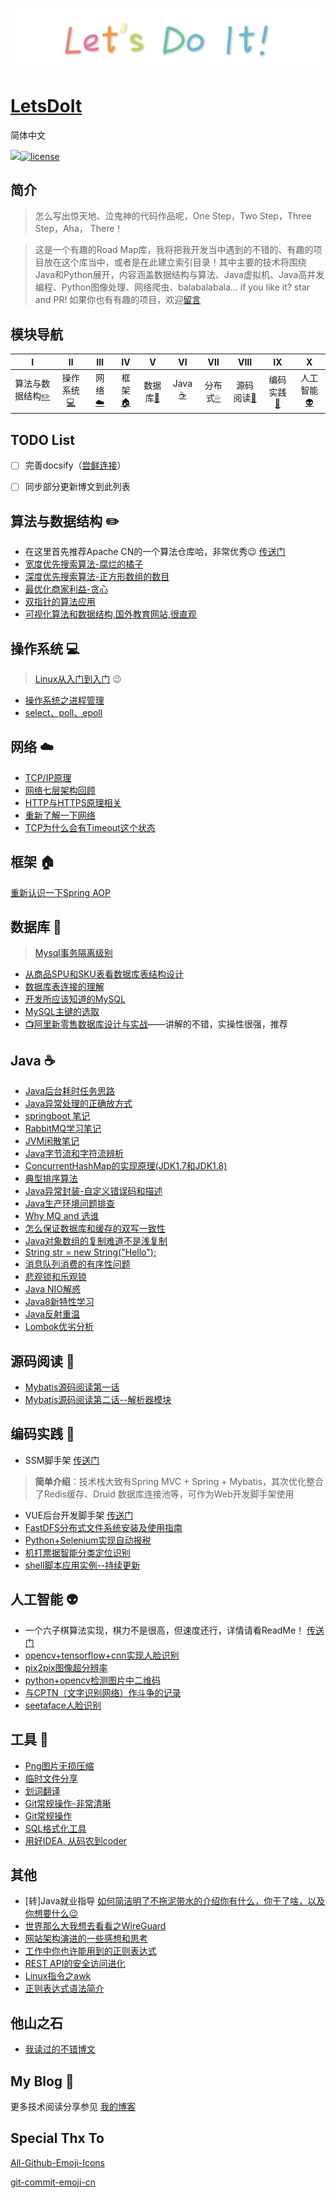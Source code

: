 [![logo](./Other/RepoLogo/logo1.jpg)](https://github.com/AUGUSTRUSH8)



<h1><a href="#">LetsDoIt</a></h1>

简体中文

[![](https://img.shields.io/badge/author-AugustRush-green.svg)](https://blog.augustrush8.com)[![license](https://img.shields.io/badge/license-GPL--3.0-red.svg)](https://github.com/java-aodeng/hope-plus/blob/master/LICENSE)

## 简介

> 怎么写出惊天地、泣鬼神的代码作品呢，One Step，Two Step，Three Step，Aha， There！

> 这是一个有趣的Road Map库，我将把我开发当中遇到的不错的、有趣的项目放在这个库当中，或者是在此建立索引目录！其中主要的技术将围绕Java和Python展开，内容涵盖数据结构与算法、Java虚拟机、Java高并发编程、Python图像处理、网络爬虫、balabalabala... if you like it? star and PR! 如果你也有有趣的项目，欢迎[留言](https://github.com/AUGUSTRUSH8/LetsDoIt/issues)



## 模块导航

| Ⅰ | Ⅱ | Ⅲ | Ⅳ | Ⅴ | Ⅵ | Ⅶ | Ⅷ | Ⅸ | Ⅹ |
| :--------: | :---------: | :---------: | :---------: | :---------: | :---------:| :---------: | :-------: | :-------:| :------:|
| 算法与数据结构[:pencil2:](#算法与数据结构-pencil2) | 操作系统[:computer:](#操作系统-computer)|网络[:cloud:](#网络-cloud) | 框架[:house:](#框架-house) |数据库[:floppy_disk:](#数据库-floppy_disk)| Java [:coffee:](#Java-coffee)| 分布式[:sweat_drops:](#分布式-sweat_drops)| 源码阅读[:hammer:](#源码阅读-hammer)| 编码实践[:speak_no_evil:](#编码实践-speak_no_evil)| 人工智能[:alien:](#人工智能-alien) |



## TODO List

- [ ] 完善docsify（[尝鲜连接](https://blog.augustrush8.com/LetsDoIt)）

- [ ] 同步部分更新博文到此列表

## 算法与数据结构 :pencil2: 

- 在这里首先推荐Apache CN的一个算法仓库哈，非常优秀:wink:  [传送门](https://github.com/apachecn/awesome-algorithm)<br>
- [宽度优先搜索算法-腐烂的橘子](https://blog.augustrush8.com/post/width-priority-algoritm.html)<br>
- [深度优先搜索算法-正方形数组的数目](https://blog.augustrush8.com/post/depth-priority-algoritm.html)
- [最优化商家利益-贪心](https://blog.augustrush8.com/post/optimize-the-customer-cost-and-tablesize.html)
- [双指针的算法应用](https://blog.augustrush8.com/post/number-equals-to-reverse-number-min-operation-times.html)
- [可视化算法和数据结构,国外教育网站,很直观](https://www.cs.usfca.edu/~galles/visualization/Algorithms.html)

## 操作系统 :computer:

> [Linux从入门到入门](https://github.com/AUGUSTRUSH8/LetsDoIt/tree/master/OperatingSystem/Linux) :wink:
- [操作系统之进程管理](http://blog.augustrush8.com/post/process-and-threads.html)
- [select、poll、epoll](https://blog.augustrush8.com/post/linux-io-and-select-poll-epoll.html)

## 网络 :cloud:
- [TCP/IP原理](https://blog.augustrush8.com/post/tcp-ip-knowledge.html)
- [网络七层架构回顾](https://blog.augustrush8.com/post/network-seven-layer-model-explain.html)
- [HTTP与HTTPS原理相关](https://blog.augustrush8.com/post/http-principle.html)
- [重新了解一下网络](https://blog.augustrush8.com/post/network-knowledge.html)
- [TCP为什么会有Timeout这个状态](https://blog.augustrush8.com/post/why-tcp-timeout-state.html)

## 框架 :house:
[重新认识一下Spring AOP](https://blog.augustrush8.com/post/spring-aop-comprehension.html)

## 数据库 :floppy_disk:

> [Mysql事务隔离级别](https://github.com/AUGUSTRUSH8/LetsDoIt/tree/master/Database/MySQL)<br>
- [从商品SPU和SKU表看数据库表结构设计](https://blog.augustrush8.com/post/database-design-and-comprehension.html)<br>
- [数据库表连接的理解](https://blog.augustrush8.com/post/mysql-join-operation-comprehension.html)
- [开发所应该知道的MySQL](https://blog.augustrush8.com/post/mysql-you-need-to-know.html)
- [MySQL主键的选取](https://blog.augustrush8.com/post/mysql-id-generate.html)
- [:tv:阿里新零售数据库设计与实战](https://coding.imooc.com/class/chapter/353.html)——讲解的不错，实操性很强，推荐


## Java :coffee:
- [Java后台耗时任务思路](https://blog.augustrush8.com/post/time-consuming-task-solution-java.html)<br>
- [Java异常处理的正确放方式](https://blog.augustrush8.com/post/united-exception-handle.html)<br>
- [springboot 笔记](https://blog.augustrush8.com/post/springboot-notes.html)<br>
- [RabbitMQ学习笔记](https://blog.augustrush8.com/post/rabbitMQ-learning-and-coding.html)<br>
- [JVM闲散笔记](https://blog.augustrush8.com/post/some-jvm-notes.html)<br>
- [Java字节流和字符流辨析](https://blog.augustrush8.com/post/java-bytestream-and-charstream.html)<br>
- [ConcurrentHashMap的实现原理(JDK1.7和JDK1.8)](https://blog.augustrush8.com/post/concurrentHashmap-read-and-comprehension.html)<br>
- [典型排序算法](https://blog.augustrush8.com/post/sort-algorithm.html)
- [Java异常封装-自定义错误码和描述](http://blog.augustrush8.com/post/java-exception-definetion-and-use.html)
- [Java生产环境问题排查](https://blog.augustrush8.com/post/java-runtime-problem-check-and-solve.html)
- [Why MQ and 选谁](https://blog.augustrush8.com/post/why-mq-and-which-to-choose.html)
- [怎么保证数据库和缓存的双写一致性](https://blog.augustrush8.com/post/mysql-and-redis-consistency.html)
- [Java对象数组的复制难道不是浅复制](https://blog.augustrush8.com/post/java-array-is-deepcopy-or-something-else.html)
- [String str = new String("Hello");](https://blog.augustrush8.com/post/jvm-memory-allocate.html)
- [消息队列消费的有序性问题](https://blog.augustrush8.com/post/rabbitmq-consume-by-order.html)
- [悲观锁和乐观锁](https://blog.augustrush8.com/post/beiguan-lock-and-leguan-lock-wink.html)
- [Java NIO解惑](https://blog.augustrush8.com/post/java-io-and-nio.html)
- [Java8新特性学习](https://huge0612.gitbooks.io/jdk8/content)
- [Java反射重温](https://github.com/AUGUSTRUSH8/LetsDoIt/blob/master/Program-lang/Java/Java反射.md)
- [Lombok优劣分析](https://github.com/AUGUSTRUSH8/LetsDoIt/blob/master/Program-lang/Java/Lombok优劣.md)

## 源码阅读 :hammer:
- [Mybatis源码阅读第一话](https://blog.augustrush8.com/post/mybatis-sourcecode-reading-1.html)<br>
- [Mybatis源码阅读第二话--解析器模块](https://blog.augustrush8.com/post/mybatis-sourcecode-reading-2.html)

## 编码实践 :speak_no_evil:

- SSM脚手架 [传送门](https://github.com/AUGUSTRUSH8/ssm-admin)<br>
> **简单介绍**：技术栈大致有Spring MVC + Spring + Mybatis，其次优化整合了Redis缓存、Druid 数据库连接池等，可作为Web开发脚手架使用

- VUE后台开发脚手架 [传送门](https://github.com/AUGUSTRUSH8/My-VUE-CLI)<br>
- [FastDFS分布式文件系统安装及使用指南](https://blog.augustrush8.com/post/fastDFS-install-and-test.html)<br>
- [Python+Selenium实现自动报税](https://blog.augustrush8.com/post/python-crawler-on-auto-fill-the-form.html)
- [机打票据智能分类定位识别](https://github.com/AUGUSTRUSH8/ImageProcess)
- [shell脚本应用实例--持续更新](https://blog.augustrush8.com/post/shell-script-solution.html)
## 人工智能 :alien:

- 一个六子棋算法实现，棋力不是很高，但速度还行，详情请看ReadMe！  [传送门](https://github.com/AUGUSTRUSH8/SixtChessGo)<br>
- [opencv+tensorflow+cnn实现人脸识别](https://blog.augustrush8.com/post/face-recognition.html)<br>
- [pix2pix图像超分辨率](https://blog.augustrush8.com/post/pix2pix-network.html)<br>
- [python+opencv检测图片中二维码](https://blog.augustrush8.com/post/Qrcode-detection-and-recognition.html)<br>
- [与CPTN（文字识别网络）作斗争的记录](https://blog.augustrush8.com/post/CPTN-network.html)<br>
- [seetaface人脸识别](https://blog.augustrush8.com/post/seetaface-model-realize.html)

## 工具 :penguin:
- [Png图片无损压缩](https://tinypng.com)
- [临时文件分享](https://send.firefox.com)
- [划词翻译](https://chrome.google.com/webstore/detail/%E5%88%92%E8%AF%8D%E7%BF%BB%E8%AF%91/ikhdkkncnoglghljlkmcimlnlhkeamad?hl=zh-CN)
- [Git常规操作-非常清晰](http://rogerdudler.github.io/git-guide/index.zh.html)
- [Git常规操作](https://i.linuxtoy.org/docs/guide/ch28.html)
- [SQL格式化工具](http://www.dpriver.com/pp/sqlformat.htm)
- [用好IDEA, 从码农到coder](https://wizardforcel.gitbooks.io/guobinhit-intellij-idea-tutorial)

## 其他
- [转]Java就业指导 [如何简洁明了不拖泥带水的介绍你有什么，你干了啥，以及你想要什么:wink:](https://blog.csdn.net/jackfrued/article/details/45035097#comments)<br>
- [世界那么大我想去看看之WireGuard](http://blog.augustrush8.com/post/wireguard-usage-and-instruction.html)<br>
- [网站架构演进的一些感想和思考](https://blog.augustrush8.com/post/archtecture-trasform-comprehension.html)
- [工作中你也许能用到的正则表达式](https://blog.augustrush8.com/post/those-regular-expression-that-you-may-used-in-job.html)
- [REST API的安全访问进化](https://blog.augustrush8.com/post/Rest-api-security-revolution.html)
- [Linux指令之awk](https://blog.augustrush8.com/post/linux-command-awk.html)
- [正则表达式语法简介](https://blog.augustrush8.com/post/regular-expression-introduction.html)

## 他山之石
- [我读过的不错博文](https://github.com/AUGUSTRUSH8/LetsDoIt/blob/master/Other/%E8%AF%BB%E8%BF%87%E4%B8%8D%E9%94%99%E7%9A%84%E5%8D%9A%E6%96%87.md)
## My Blog 🐰

更多技术阅读分享参见 [我的博客](https://blog.augustrush8.com)

## Special Thx To

[All-Github-Emoji-Icons](https://github.com/scotch-io/All-Github-Emoji-Icons)

[git-commit-emoji-cn](https://github.com/liuchengxu/git-commit-emoji-cn)

